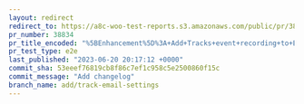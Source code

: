 ```yaml
---
layout: redirect
redirect_to: https://a8c-woo-test-reports.s3.amazonaws.com/public/pr/38834/e2e/index.html
pr_number: 38834
pr_title_encoded: "%5BEnhancement%5D%3A+Add+Tracks+event+recording+to+Emails+settings"
pr_test_type: e2e
last_published: "2023-06-20 20:17:12 +0000"
commit_sha: 53eeef76819cb8f86c7ef1c958c5e2500860f15c
commit_message: "Add changelog"
branch_name: add/track-email-settings
---
```

